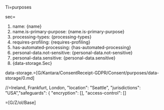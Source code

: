 Ti=purposes

sec=<ol><li>name: {name}<li>name.is-primary-purpose: {name.is-primary-purpose}<li>processing-types: {processing-types}<li>requires-profiling: {requires-profiling}<li>has-automated-processing: {has-automated-processing}<li>personal-data.not-sensitive: {personal-data.not-sensitive}<li>personal-data.sensitive: {personal-data.sensitive}<li>{data-storage.Sec}</ol>

data-storage.=[G/Kantara/ConsentReceipt-GDPR/Consent/purposes/data-storage/0.md]

//=Ireland, Frankfurt, London, "location": "Seattle", "jurisdictions": "USA","safeguards": { "encryption": [], "access-control": []

=[G/Z/ol/Base]
